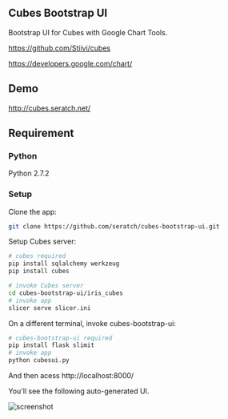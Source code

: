 ## Cubes Bootstrap UI

Bootstrap UI for Cubes with Google Chart Tools.

https://github.com/Stiivi/cubes

https://developers.google.com/chart/

## Demo

http://cubes.seratch.net/

## Requirement

### Python

Python 2.7.2

### Setup

Clone the app:

```sh
git clone https://github.com/seratch/cubes-bootstrap-ui.git
```

Setup Cubes server:

```sh
# cubes required
pip install sqlalchemy werkzeug
pip install cubes

# invoke Cubes server
cd cubes-bootstrap-ui/iris_cubes
# invoke app
slicer serve slicer.ini
```

On a different terminal, invoke cubes-bootstrap-ui:

```sh
# cubes-bootstrap-ui required
pip install flask slimit 
# invoke app
python cubesui.py
```

And then acess http://localhost:8000/

You'll see the following auto-generated UI.

![screenshot](https://github.com/seratch/cubes-bootstrap-ui/raw/master/doc/img/screenshot.png)

